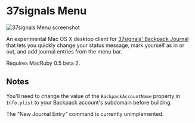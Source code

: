 37signals Menu
==============

![37signals Menu screenshot](http://sstephenson.s3.amazonaws.com/public/37signals-menu.png)

An experimental Mac OS X desktop client for [37signals' Backpack Journal](http://backpackit.com/tour#journal) that lets you quickly change your status message, mark yourself as in or out, and add journal entries from the menu bar.

Requires MacRuby 0.5 beta 2.

## Notes

You'll need to change the value of the `BackpackAccountName` property in `Info.plist` to your Backpack account's subdomain before building.

The "New Journal Entry" command is currently unimplemented.
